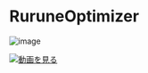 # RuruneOptimizer
![image](https://github.com/user-attachments/assets/9aac42ee-af91-417f-afef-e9635ade4bdd)


[![動画を見る](https://img.youtube.com/vi/VJ9RXmyRq58/maxresdefault.jpg)](https://youtu.be/VJ9RXmyRq58)
